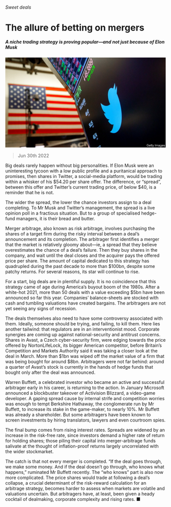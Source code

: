 ###### Sweet deals

# The allure of betting on mergers 

##### A niche trading strategy is proving popular—and not just because of Elon Musk 

![image](images/20220702_FNP503.jpg) 

> Jun 30th 2022 

Big deals rarely happen without big personalities. If Elon Musk were an uninteresting tycoon with a low public profile and a puritanical approach to promises, then shares in Twitter, a social-media platform, would be trading within a whisker of his $54.20 per share offer. The difference, or “spread”, between this offer and Twitter’s current trading price, of below $40, is a reminder that he is not. 

The wider the spread, the lower the chance investors assign to a deal completing. To Mr Musk and Twitter’s management, the spread is a live opinion poll in a fractious situation. But to a group of specialised hedge-fund managers, it is their bread and butter. 

Merger arbitrage, also known as risk arbitrage, involves purchasing the shares of a target firm during the risky interval between a deal’s announcement and its completion. The arbitrager first identifies a merger that the market is relatively gloomy about—ie, a spread that they believe overestimates the chance of a deal’s failure. Then they buy shares in the company, and wait until the deal closes and the acquirer pays the offered price per share. The amount of capital dedicated to this strategy has quadrupled during the past decade to more than $100bn, despite some patchy returns. For several reasons, its star will continue to rise. 

For a start, big deals are in plentiful supply. It is no coincidence that this strategy came of age during America’s buyout boom of the 1980s. After a white-hot 2021, more than 50 deals with a value exceeding $5bn have been announced so far this year. Companies’ balance-sheets are stocked with cash and tumbling valuations have created bargains. The arbitragers are not yet seeing any signs of recession. 

The deals themselves also need to have some controversy associated with them. Ideally, someone should be trying, and failing, to kill them. Here lies another tailwind: that regulators are in an interventionist mood. Corporate synergies are coming up against national-security and antitrust concerns. Shares in Avast, a Czech cyber-security firm, were edging towards the price offered by NortonLifeLock, its bigger American competitor, before Britain’s Competition and Markets Authority said it was taking a closer look at the deal in March. More than $1bn was wiped off the market value of a firm that was being bought for around $8bn. Arbitragers were not far behind: around a quarter of Avast’s stock is currently in the hands of hedge funds that bought only after the deal was announced. 

Warren Buffett, a celebrated investor who became an active and successful arbitrager early in his career, is returning to the action. In January Microsoft announced a blockbuster takeover of Activision Blizzard, a video-game developer. A gaping spread cause by internal strife and competition worries was enough to tempt Berkshire Hathaway, the conglomerate run by Mr Buffett, to increase its stake in the game-maker, to nearly 10%. Mr Buffett was already a shareholder. But some arbitragers have been known to screen investments by hiring translators, lawyers and even courtroom spies. 

The final bump comes from rising interest rates. Spreads are widened by an increase in the risk-free rate, since investors demand a higher rate of return for holding shares; those piling their capital into merger-arbitrage funds salivate at the thought of inflation-proof returns largely uncorrelated with the wider stockmarket. 

The catch is that not every merger is completed. “If the deal goes through, we make some money. And if the deal doesn’t go through, who knows what happens,” ruminated Mr Buffett recently. The “who knows” part is also now more complicated. The price shares would trade at following a deal’s collapse, a crucial determinant of the risk-reward calculation for an arbitrage strategy, becomes harder to assess when markets are volatile and valuations uncertain. But arbitragers have, at least, been given a heady cocktail of dealmaking, corporate complexity and rising rates. ■


